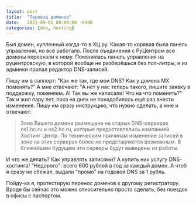 ```yaml
---
layout: post
title:  "Переезд доменов"
date:   2021-09-01 00:00:00 -0400
categories: [dns, hosting]
---
```


Был домен, купленный когда-то в ХЦ.ру. Какая-то корявая была панель управления, но всё работало. После оъединения с РуЦентром все домены переехали к нему. Поменялась панель управления на руцентровскую, в которой вообще не разберёшься без пол-литры, и из админки пропал редактор DNS-записей.

Пишу им в саппорт: "Как же так, где мои DNS? Как у домена MX поменять?" А мне отвечают: "А нет у нас теперь такого, пишите заявку в поддержку, поменяем. А! Так вы же написали! Что на что поменять?" Так и жил пару лет, пока на днях не понадобилось ещё раз внести изменения. Пишу им сразу инструкцию, что нужно сделать, а мне и отвечают:

> Зона Вашего домена размещена на старых DNS-серверах ns1.hc.ru и ns2.hc.ru, которые предоставлялись компанией Хостинг Центр. По техническим причинам изменение записей в зоне на этих серверах более не представляется возможным. В ближайшем будущем эти серверы будут выведены из работы.

И что же делать? Как управлять записями? А купить них услугу DNS-хостинга! "Недорого": всего 600 рублей в год за каждый домен. А чтоб я сразу не сбежал, выдали "промо" на годовой DNS за 1 рубль.

Пойду-ка я, протестирую перенос доменов к другому регистратору. Вроде бы сейчас это можно относительно просто сделать, без поездок в офисы с паспортом.
